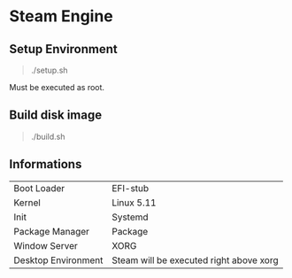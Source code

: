 # Steam Engine
## Setup Environment
>
> ./setup.sh  
> 
Must be executed as root.

## Build disk image
>
> ./build.sh  

## Informations  
<table>
  <tr><td>Boot Loader</td><td>EFI-stub</td></tr>
  <tr><td>Kernel</td><td>Linux 5.11</td></tr>
  <tr><td>Init</td><td>Systemd</td></tr>
  <tr><td>Package Manager</td><td>Package</td></tr>
  <tr><td>Window Server</td><td>XORG</td></tr>
  <tr><td>Desktop Environment</td><td>Steam will be executed right above xorg</td></tr>
</table>
